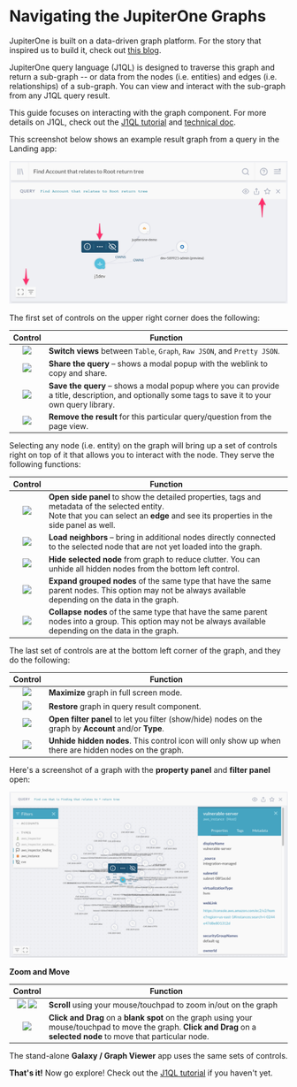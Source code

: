 # Navigating the JupiterOne Graphs

JupiterOne is built on a data-driven graph platform. For the story that inspired
us to build it, check out [this blog][1].

JupiterOne query language (J1QL) is designed to traverse this graph and return a
sub-graph -- or data from the nodes (i.e. entities) and edges (i.e.
relationships) of a sub-graph. You can view and interact with the sub-graph from
any J1QL query result.

This guide focuses on interacting with the graph component. For more details on
J1QL, check out the [J1QL tutorial][2] and [technical doc][3].

This screenshot below shows an example result graph from a query in the Landing
app:

![](../assets/j1ql/j1ql-tutorial-root-accounts-graph.png)

The first set of controls on the upper right corner does the following:

| Control | Function
|:-------:| --------
| ![][4]  | **Switch views** between `Table`, `Graph`, `Raw JSON`, and `Pretty JSON`.
| ![][5]  | **Share the query** – shows a modal popup with the weblink to copy and share.
| ![][6]  | **Save the query** – shows a modal popup where you can provide a title, description, and optionally some tags to save it to your own query library.
| ![][7]  | **Remove the result** for this particular query/question from the page view.

Selecting any node (i.e. entity) on the graph will bring up a set of controls
right on top of it that allows you to interact with the node. They serve the
following functions:

| Control | Function
|:-------:| --------
| ![][8]  | **Open side panel** to show the detailed properties, tags and metadata of the selected entity. <br>Note that you can select an **edge** and see its properties in the side panel as well.
| ![][9]  | **Load neighbors** – bring in additional nodes directly connected to the selected node that are not yet loaded into the graph.
| ![][10] | **Hide selected node** from graph to reduce clutter. You can unhide all hidden nodes from the bottom left control.
| ![][11] | **Expand grouped nodes** of the same type that have the same parent nodes. This option may not be always available depending on the data in the graph.
| ![][12] | **Collapse nodes** of the same type that have the same parent nodes into a group. This option may not be always available depending on the data in the graph.

The last set of controls are at the bottom left corner of the graph, and they do
the following:

| Control | Function
|:-------:| --------
| ![][13] | **Maximize** graph in full screen mode.
| ![][14] | **Restore** graph in query result component.
| ![][15] | **Open filter panel** to let you filter (show/hide) nodes on the graph by **Account** and/or **Type**.
| ![][16] | **Unhide hidden nodes**. This control icon will only show up when there are hidden nodes on the graph.

Here's a screenshot of a graph with the **property panel** and **filter panel**
open:

![](../assets/aws-inspector-guardduty-findings-graph.png)

**Zoom and Move**

| Control         | Function
|:---------------:| --------
| ![][17] ![][18] | **Scroll** using your mouse/touchpad to zoom in/out on the graph
| ![][19]         | **Click and Drag** on a **blank spot** on the graph using your mouse/touchpad to move the graph. **Click and Drag** on a **selected node** to move that particular node.

The stand-alone **Galaxy / Graph Viewer** app uses the same sets of controls.

**That's it!** Now go explore! Check out the [J1QL tutorial][2] if you haven't
yet.

[1]: https://jupiterone.com/blog/three-dimensional-security/
[2]: tutorial-j1ql.md
[3]: ../docs/jupiterone-query-language.md
[4]: https://raw.githubusercontent.com/feathericons/feather/master/icons/eye.svg?sanitize=true
[5]: https://raw.githubusercontent.com/feathericons/feather/master/icons/share.svg?sanitize=true
[6]: https://raw.githubusercontent.com/feathericons/feather/master/icons/star.svg?sanitize=true
[7]: https://raw.githubusercontent.com/feathericons/feather/master/icons/x.svg?sanitize=true
[8]: https://raw.githubusercontent.com/feathericons/feather/master/icons/info.svg?sanitize=true
[9]: https://raw.githubusercontent.com/feathericons/feather/master/icons/more-horizontal.svg?sanitize=true
[10]: https://raw.githubusercontent.com/feathericons/feather/master/icons/eye-off.svg?sanitize=true
[11]: https://raw.githubusercontent.com/feathericons/feather/master/icons/maximize-2.svg?sanitize=true
[12]: https://raw.githubusercontent.com/feathericons/feather/master/icons/minimize-2.svg?sanitize=true
[13]: https://raw.githubusercontent.com/feathericons/feather/master/icons/maximize.svg?sanitize=true
[14]: https://raw.githubusercontent.com/feathericons/feather/master/icons/minimize.svg?sanitize=true
[15]: https://raw.githubusercontent.com/feathericons/feather/master/icons/filter.svg?sanitize=true
[16]: https://raw.githubusercontent.com/feathericons/feather/master/icons/eye.svg?sanitize=true
[17]: https://raw.githubusercontent.com/feathericons/feather/master/icons/zoom-in.svg?sanitize=true
[18]: https://raw.githubusercontent.com/feathericons/feather/master/icons/zoom-out.svg?sanitize=true
[19]: https://raw.githubusercontent.com/feathericons/feather/master/icons/move.svg?sanitize=true